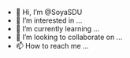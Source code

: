 - 👋 Hi, I’m @SoyaSDU
- 👀 I’m interested in ...
- 🌱 I’m currently learning ...
- 💞️ I’m looking to collaborate on ...
- 📫 How to reach me ...

<!---
SoyaSDU/SoyaSDU is a ✨ special ✨ repository because its `README.md` (this file) appears on your GitHub profile.
You can click the Preview link to take a look at your changes.
--->
